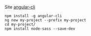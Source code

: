 Site [angular-cli](https://cli.angular.io)
```terminal
npm install -g angular-cli
ng new my-project --prefix my-project
cd my-project/
npm install node-sass --save-dev
```
